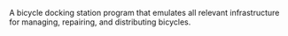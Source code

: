 A bicycle docking station program that emulates all relevant infrastructure for managing, repairing, and distributing bicycles.
